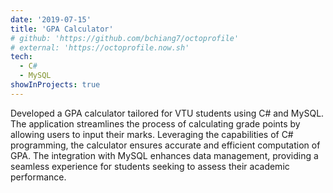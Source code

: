 ```yaml
---
date: '2019-07-15'
title: 'GPA Calculator'
# github: 'https://github.com/bchiang7/octoprofile'
# external: 'https://octoprofile.now.sh'
tech:
  - C#
  - MySQL
showInProjects: true
---
```


Developed a GPA calculator tailored for VTU students using C# and MySQL. The application streamlines the process of calculating grade points by allowing users to input their marks. Leveraging the capabilities of C# programming, the calculator ensures accurate and efficient computation of GPA. The integration with MySQL enhances data management, providing a seamless experience for students seeking to assess their academic performance.
